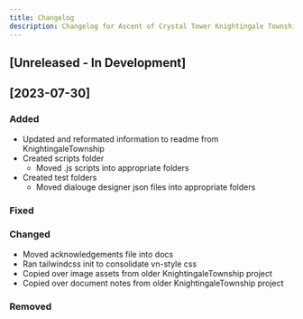 ```yaml
---
title: Changelog
description: Changelog for Ascent of Crystal Tower Knightingale Township.
---
```


## [Unreleased - In Development]

## [2023-07-30]

### Added

- Updated and reformated information to readme from KnightingaleTownship
- Created scripts folder
  - Moved .js scripts into appropriate folders
- Created test folders
  - Moved dialouge designer json files into appropriate folders

### Fixed

### Changed

- Moved acknowledgements file into docs
- Ran tailwindcss init to consolidate vn-style css
- Copied over image assets from older KnightingaleTownship project
- Copied over document notes from older KnightingaleTownship project

### Removed

<!-- ## [Unreleased - In Development]

## [0.0.1] - 2023-MM-DD

### Added

### Fixed

### Changed

### Removed -->

